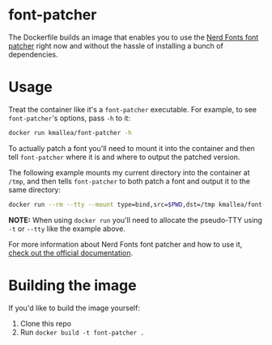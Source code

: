 # font-patcher

The Dockerfile builds an image that enables you to use the [Nerd Fonts font patcher][1] right now and without the hassle of installing a bunch of dependencies.

# Usage

Treat the container like it's a `font-patcher` executable. For example, to see `font-patcher`'s options, pass `-h` to it:

```bash
docker run kmallea/font-patcher -h
```

To actually patch a font you'll need to mount it into the container and then tell `font-patcher` where it is and where to output the patched version.

The following example mounts my current directory into the container at `/tmp`, and then tells `font-patcher` to both patch a font and output it to the same directory:

```bash
docker run --rm --tty --mount type=bind,src=$PWD,dst=/tmp kmallea/font-patcher --complete --careful --outputdir /tmp /tmp/OperatorMono-Book.otf
```

**NOTE:** When using `docker run` you'll need to allocate the pseudo-TTY using `-t` or `--tty` like the example above.

For more information about Nerd Fonts font patcher and how to use it, [check out the official documentation][1].
# Building the image

If you'd like to build the image yourself:

1. Clone this repo
2. Run `docker build -t font-patcher .`

[1]: https://github.com/ryanoasis/nerd-fonts#font-patcher
